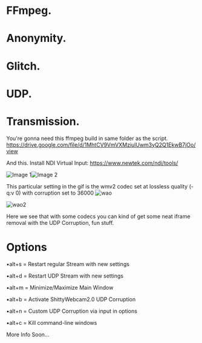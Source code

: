 
# FFmpeg. 
# Anonymity. 
# Glitch. 
# UDP. 
# Transmission.

You're gonna need this ffmpeg build in same folder as the script.
https://drive.google.com/file/d/1MhtCV9VmVXMziulUwm3yQ2Q1EkwB7jOo/view

And this. Install NDI Virtual Input: https://www.newtek.com/ndi/tools/

![Image 1](https://i.imgur.com/dPYDHdj.png)![Image 2](https://i.imgur.com/xZLjsrF.png)

This particular setting in the gif is the wmv2 codec set at lossless quality (-q:v 0) with corruption set to 36000
![wao](https://media.giphy.com/media/Jn4tXKUWUejJIJAALV/giphy.gif)

![wao2](https://media.giphy.com/media/iEpi16kUqoSbBOMNX3/giphy.gif)

Here we see that with some codecs you can kind of get some neat iframe removal with the UDP Corruption, fun stuff.

# Options
▪︎alt+s = Restart regular Stream with new settings

▪︎alt+d = Restart UDP Stream with new settings

▪︎alt+m = Minimize/Maximize Main Window

▪︎alt+b = Activate ShittyWebcam2.0 UDP Corruption

▪︎alt+n = Custom UDP Corruption via input in options 

▪︎alt+c = Kill command-line windows

More Info Soon...
